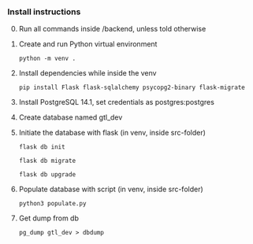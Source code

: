 ### Install instructions

0. Run all commands inside /backend, unless told otherwise

1. Create and run Python virtual environment

      ```python -m venv .```


2. Install dependencies while inside the venv

    ```pip install Flask flask-sqlalchemy psycopg2-binary flask-migrate```
  

3. Install PostgreSQL 14.1, set credentials as postgres:postgres

4. Create database named gtl_dev

5. Initiate the database with flask (in venv, inside src-folder)

    ```flask db init```

    ```flask db migrate```

    ```flask db upgrade```

6. Populate database with script (in venv, inside src-folder)
  
    ```python3 populate.py```

7. Get dump from db

      ```pg_dump gtl_dev > dbdump```

